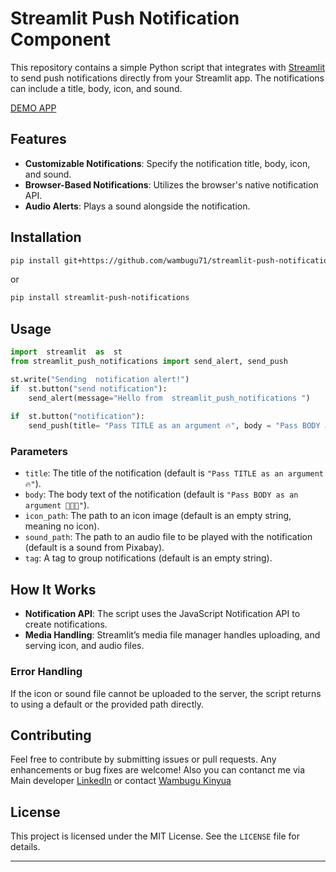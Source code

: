 # Streamlit Push Notification Component

This repository contains a simple Python script that integrates with [Streamlit](https://streamlit.io) to send push notifications directly from your Streamlit app. The notifications can include a title, body, icon, and sound.

[DEMO APP](https://notifications.streamlit.app)

## Features

- **Customizable Notifications**: Specify the notification title, body, icon, and sound.
- **Browser-Based Notifications**: Utilizes the browser's native notification API.
- **Audio Alerts**: Plays a sound alongside the notification.

## Installation

   ```bash
pip install git+https://github.com/wambugu71/streamlit-push-notifications.git
   ```
or  
```bash
pip install streamlit-push-notifications
```
## Usage
```Python
import  streamlit  as  st
from streamlit_push_notifications import send_alert, send_push

st.write("Sending  notification alert!")
if  st.button("send notification"):
    send_alert(message="Hello from  streamlit_push_notifications ")
    
if  st.button("notification"):
    send_push(title= "Pass TITLE as an argument 🔥", body = "Pass BODY as an argument 👨🏻‍💻")

```

### Parameters

- `title`: The title of the notification (default is `"Pass TITLE as an argument 🔥"`).
- `body`: The body text of the notification (default is `"Pass BODY as an argument 👨🏻‍💻"`).
- `icon_path`: The path to an icon image (default is an empty string, meaning no icon).
- `sound_path`: The path to an audio file to be played with the notification (default is a sound from Pixabay).
- `tag`: A tag to group notifications (default is an empty string).

## How It Works

- **Notification API**: The script uses the JavaScript Notification API to create notifications.
- **Media Handling**: Streamlit’s media file manager handles uploading, and serving icon, and audio files.

### Error Handling

If the icon or sound file cannot be uploaded to the server, the script returns to using a default or the provided path directly.

## Contributing

Feel free to contribute by submitting issues or pull requests. Any enhancements or bug fixes are welcome!
Also you can contanct me via Main   developer [LinkedIn](https://www.linkedin.com/in/yunisguliyev/) 
or 
contact [Wambugu Kinyua](https://www.linkedin.com/in/kennedy-wambugu-1b362b26b/)

## License

This project is licensed under the MIT License. See the `LICENSE` file for details.

---
